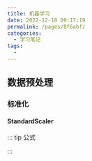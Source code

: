 ```yaml
---
title: 机器学习
date: 2022-12-18 09:17:19
permalink: /pages/8f6abf/
categories:
  - 学习笔记
tags:
  - 
---
```

## 数据预处理
### 标准化
####  StandardScaler
::: tip 公式

[comment]: <> ($$ f&#40;x&#41;=\dfrac{x-u}{σ} $$)

[comment]: <> ($$ x = \dfrac{-b \pm \sqrt{b^2 - 4ac}}{2a} $$)
:::

